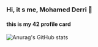 ### Hi, it s me, Mohamed Derri 👋
#### this is my 42 profile card

![Anurag's GitHub stats](https://github-readme-stats.vercel.app/api?username=MohamedDerri&show_icons=true&theme=radical)

<!--
**MohamedDerri/MohamedDerri** is a ✨ _special_ ✨ repository because its `README.md` (this file) appears on your GitHub profile.

Here are some ideas to get you started:

- 🔭 I’m currently working on ...
- 🌱 I’m currently learning ...
- 👯 I’m looking to collaborate on ...
- 🤔 I’m looking for help with ...
- 💬 Ask me about ...
- 📫 How to reach me: ...
- 😄 Pronouns: ...
- ⚡ Fun fact: ...
-->
